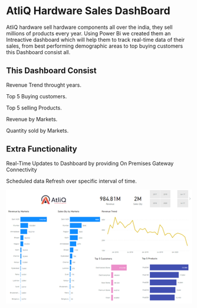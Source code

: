 # AtliQ Hardware Sales DashBoard

AtliQ hardware sell hardware components all over the india, they sell millions of products every year. Using Power Bi we created them an Intreactive dashboard which will help them
to track real-time data of their sales, from best performing demographic areas to top buying customers this Dashboard consist all.



## This Dashboard Consist

Revenue Trend throught years.

Top 5 Buying customers.

Top 5 selling Products.

Revenue by Markets.

Quantity sold by Markets.

## Extra Functionality

Real-Time Updates to Dashboard by providing On Premises Gateway Connectivity

Scheduled data Refresh over specific interval of time.

![](AtliQ%20Technologies/image.png)
